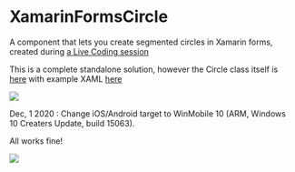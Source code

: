 # XamarinFormsCircle
A component that lets you create segmented circles in Xamarin forms, created during [a Live Coding session](https://youtu.be/aTcXQJ1ZUnY)

This is a complete standalone solution, however the Circle class itself is [here](XamarinFormsCircle/XamarinFormsCircle/Controls/Circle.cs) with example XAML [here](XamarinFormsCircle/XamarinFormsCircle/MainPage.xaml)

<img src="Demo.gif">

Dec, 1 2020 : Change iOS/Android target to WinMobile 10 (ARM, Windows 10 Creaters Update, build 15063).

All works fine!

<img src="DemoW10M.gif">


